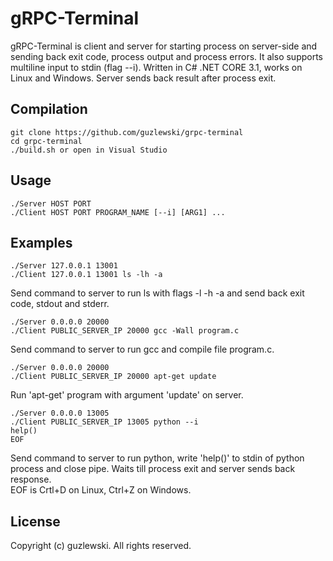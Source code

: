 # gRPC-Terminal
gRPC-Terminal is client and server for starting process on server-side and sending back exit code, process output and process errors. It also supports multiline input to stdin (flag --i). Written in C# .NET CORE 3.1, works on Linux and Windows. Server sends back result after process exit.

## Compilation
```
git clone https://github.com/guzlewski/grpc-terminal
cd grpc-terminal
./build.sh or open in Visual Studio
```

## Usage

```
./Server HOST PORT
./Client HOST PORT PROGRAM_NAME [--i] [ARG1] ...
```

## Examples
```
./Server 127.0.0.1 13001
./Client 127.0.0.1 13001 ls -lh -a
```
Send command to server to run ls with flags -l -h -a and send back exit code, stdout and stderr.

 ```
./Server 0.0.0.0 20000
./Client PUBLIC_SERVER_IP 20000 gcc -Wall program.c
```
Send command to server to run gcc and compile file program.c.

 ```
./Server 0.0.0.0 20000
./Client PUBLIC_SERVER_IP 20000 apt-get update
```
Run 'apt-get' program with argument 'update' on server. 

 ```
./Server 0.0.0.0 13005
./Client PUBLIC_SERVER_IP 13005 python --i
help()
EOF
```
Send command to server to run python, write 'help()' to stdin of python process and close pipe.
Waits till process exit and server sends back response.  
EOF is Crtl+D on Linux, Ctrl+Z on Windows.

## License
Copyright (c) guzlewski. All rights reserved.

